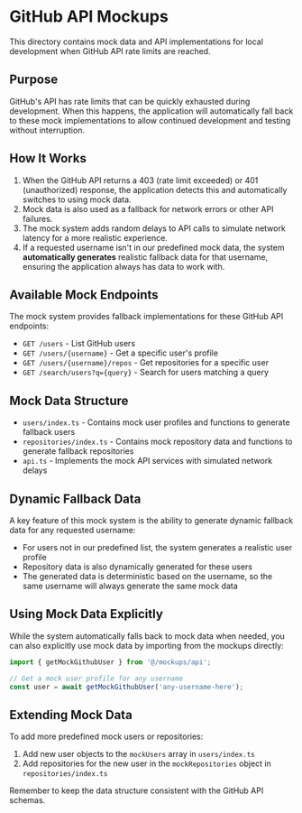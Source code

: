 # GitHub API Mockups

This directory contains mock data and API implementations for local development when GitHub API rate limits are reached.

## Purpose

GitHub's API has rate limits that can be quickly exhausted during development. When this happens, the application will automatically fall back to these mock implementations to allow continued development and testing without interruption.

## How It Works

1. When the GitHub API returns a 403 (rate limit exceeded) or 401 (unauthorized) response, the application detects this and automatically switches to using mock data.
2. Mock data is also used as a fallback for network errors or other API failures.
3. The mock system adds random delays to API calls to simulate network latency for a more realistic experience.
4. If a requested username isn't in our predefined mock data, the system **automatically generates** realistic fallback data for that username, ensuring the application always has data to work with.

## Available Mock Endpoints

The mock system provides fallback implementations for these GitHub API endpoints:

- `GET /users` - List GitHub users
- `GET /users/{username}` - Get a specific user's profile
- `GET /users/{username}/repos` - Get repositories for a specific user
- `GET /search/users?q={query}` - Search for users matching a query

## Mock Data Structure

- `users/index.ts` - Contains mock user profiles and functions to generate fallback users
- `repositories/index.ts` - Contains mock repository data and functions to generate fallback repositories
- `api.ts` - Implements the mock API services with simulated network delays

## Dynamic Fallback Data

A key feature of this mock system is the ability to generate dynamic fallback data for any requested username:

- For users not in our predefined list, the system generates a realistic user profile
- Repository data is also dynamically generated for these users
- The generated data is deterministic based on the username, so the same username will always generate the same mock data

## Using Mock Data Explicitly

While the system automatically falls back to mock data when needed, you can also explicitly use mock data by importing from the mockups directly:

```typescript
import { getMockGithubUser } from '@/mockups/api';

// Get a mock user profile for any username
const user = await getMockGithubUser('any-username-here');
```

## Extending Mock Data

To add more predefined mock users or repositories:

1. Add new user objects to the `mockUsers` array in `users/index.ts`
2. Add repositories for the new user in the `mockRepositories` object in `repositories/index.ts`

Remember to keep the data structure consistent with the GitHub API schemas. 